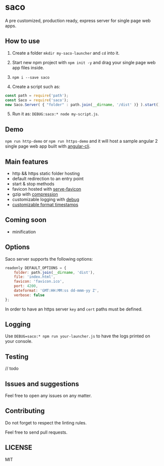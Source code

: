 # saco

A pre customized, production ready, express server for single page web apps.

## How to use

1. Create a folder `mkdir my-saco-launcher` and `cd` into it.

2. Start new npm project with `npm init -y` and drag your single page web app files inside. 

3. `npm i --save saco`

4. Create a script such as:

```javascript
const path = require('path');
const Saco = require('saco');
new Saco.Server( { "folder" : path.join(__dirname, '/dist' )} ).start();
```

5. Run it as: `DEBUG:saco:* node my-script.js`.

## Demo

`npm run http-demo` or `npm run https-demo` and it will host a sample angular 2 single page web app built with [angular-cli](https://github.com/angular/angular-cli).

## Main features

* http && https static folder hosting
* default redirection to an entry point
* start & stop methods
* favicon hosted with [serve-favicon](https://github.com/expressjs/serve-favicon)
* gzip with [compression](https://github.com/expressjs/compression)
* customizable logging with [debug](https://github.com/visionmedia/debug)
* [customizable format timestamps](https://github.com/felixge/node-dateformat) 

## Coming soon

* minification

## Options

Saco server supports the following options:
```javascript
readonly DEFAULT_OPTIONS = {
    folder: path.join(__dirname, 'dist'),
    file: 'index.html',
    favicon: 'favicon.ico',
    port: 4200,
    dateformat: 'GMT:HH:MM:ss dd-mmm-yy Z',
    verbose: false
};
```

In order to have an https server `key` and `cert` paths must be defined.

## Logging

Use `DEBUG=saco:* npm run your-launcher.js` to have the logs printed on your console.

## Testing

// todo

## Issues and suggestions

Feel free to open any issues on any matter.

## Contributing

Do not forget to respect the linting rules. 

Feel free to send pull requests.

## LICENSE

MIT